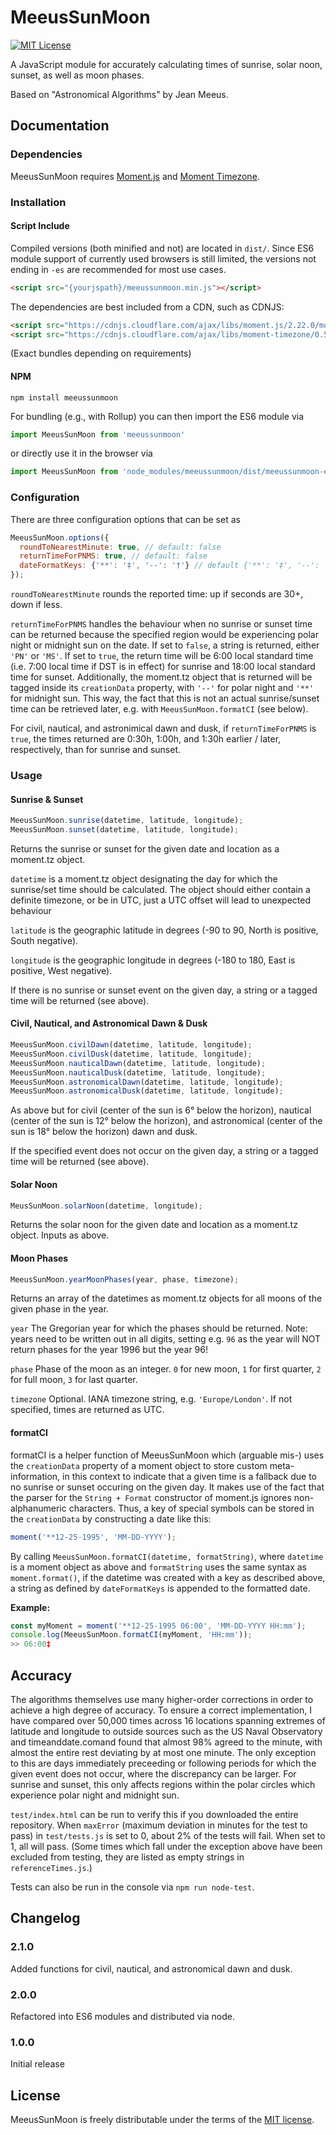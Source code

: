 # MeeusSunMoon

[![MIT License][license-image]][license-url]

A JavaScript module for accurately calculating times of sunrise, solar noon,
sunset, as well as moon phases.

Based on "Astronomical Algorithms" by Jean Meeus.

## Documentation

### Dependencies

MeeusSunMoon requires [Moment.js](http://momentjs.com/) and
[Moment Timezone](http://momentjs.com/timezone/).

### Installation

#### Script Include

Compiled versions (both minified and not) are located in `dist/`. Since ES6
module support of currently used browsers is still limited, the versions not
ending in `-es` are recommended for most use cases.

```html
<script src="{yourjspath}/meeussunmoon.min.js"></script>
```

The dependencies are best included from a CDN, such as CDNJS:

```html
<script src="https://cdnjs.cloudflare.com/ajax/libs/moment.js/2.22.0/moment-with-locales.min.js"></script>
<script src="https://cdnjs.cloudflare.com/ajax/libs/moment-timezone/0.5.14/moment-timezone-with-data.min.js"></script>
```
(Exact bundles depending on requirements)

#### NPM

`npm install meeussunmoon`

For bundling (e.g., with Rollup) you can then import the ES6 module via

```js
import MeeusSunMoon from 'meeussunmoon'
```

or directly use it in the browser via

```js
import MeeusSunMoon from 'node_modules/meeussunmoon/dist/meeussunmoon-es.js'
```

### Configuration

There are three configuration options that can be set as

```js
MeeusSunMoon.options({
  roundToNearestMinute: true, // default: false
  returnTimeForPNMS: true, // default: false
  dateFormatKeys: {'**': '‡', '--': '†'} // default {'**': '‡', '--': '†'};
});
```

`roundToNearestMinute` rounds the reported time: up if seconds are 30+, down if
less.

`returnTimeForPNMS` handles the behaviour when no sunrise or sunset time can be
returned because the specified region would be experiencing polar night or
midnight sun on the date. If set to `false`, a string is returned, either
`'PN'` or `'MS'`. If set to `true`, the return time will be 6:00 local standard
time (i.e. 7:00 local time if DST is in effect) for sunrise and 18:00 local
standard time for sunset. Additionally, the moment.tz object that is returned
will be tagged inside its `creationData` property, with `'--'` for polar night
and `'**'` for midnight sun. This way, the fact that this is not an actual
sunrise/sunset time can be retrieved later, e.g. with `MeeusSunMoon.formatCI`
(see below).

For civil, nautical, and astronimical dawn and dusk, if `returnTimeForPNMS`
is `true`, the times returned are 0:30h, 1:00h, and 1:30h earlier / later,
respectively, than for sunrise and sunset.

### Usage

#### Sunrise & Sunset

```js
MeeusSunMoon.sunrise(datetime, latitude, longitude);
MeeusSunMoon.sunset(datetime, latitude, longitude);
```

Returns the sunrise or sunset for the given date and location as a moment.tz
object.

`datetime` is a moment.tz object designating the day for which the sunrise/set
time should be calculated. The object should either contain a definite
timezone, or be in UTC, just a UTC offset will lead to unexpected behaviour

`latitude` is the geographic latitude in degrees (-90 to 90, North is positive,
South negative).

`longitude` is the geographic longitude in degrees (-180 to 180, East is
positive, West negative).

If there is no sunrise or sunset event on the given day, a string or a tagged
time will be returned (see above).

#### Civil, Nautical, and Astronomical Dawn & Dusk

```js
MeeusSunMoon.civilDawn(datetime, latitude, longitude);
MeeusSunMoon.civilDusk(datetime, latitude, longitude);
MeeusSunMoon.nauticalDawn(datetime, latitude, longitude);
MeeusSunMoon.nauticalDusk(datetime, latitude, longitude);
MeeusSunMoon.astronomicalDawn(datetime, latitude, longitude);
MeeusSunMoon.astronomicalDusk(datetime, latitude, longitude);
```

As above but for civil (center of the sun is 6° below the horizon), nautical
(center of the sun is 12° below the horizon), and astronomical (center of the
sun is 18° below the horizon) dawn and dusk.

If the specified event does not occur on the given day, a string or a tagged
time will be returned (see above).

#### Solar Noon

```js
MeusSunMoon.solarNoon(datetime, longitude);
```

Returns the solar noon for the given date and location as a moment.tz object.
Inputs as above.

#### Moon Phases

```js
MeeusSunMoon.yearMoonPhases(year, phase, timezone);
```

Returns an array of the datetimes as moment.tz objects for all moons of the
given phase in the year.

`year` The Gregorian year for which the phases should be returned. Note: years
need to be written out in all digits, setting e.g. `96` as the year will NOT
return phases for the year 1996 but the year 96!

`phase` Phase of the moon as an integer. `0` for new moon, `1` for first
quarter, `2` for full moon, `3` for last quarter.

`timezone` Optional. IANA timezone string, e.g. `'Europe/London'`. If not
specified, times are returned as UTC.

#### formatCI

formatCI is a helper function of MeeusSunMoon which (arguable mis-) uses the
`creationData` property of a moment object to store custom meta-information,
in this context to indicate that a given time is a fallback due to no sunrise
or sunset occuring on the given day. It makes use of the fact that the parser
for the `String + Format` constructor of moment.js ignores non-alphanumeric
characters. Thus, a key of special symbols can be stored in the `creationData`
by constructing a date like this:

```js
moment('**12-25-1995', 'MM-DD-YYYY');
```

By calling `MeeusSunMoon.formatCI(datetime, formatString)`, where `datetime`
is a moment object as above and `formatString` uses the same syntax as
`moment.format()`, if the datetime was created with a key as described above,
a string as defined by `dateFormatKeys` is appended to the formatted date.

**Example:**
```js
const myMoment = moment('**12-25-1995 06:00', 'MM-DD-YYYY HH:mm');
console.log(MeeusSunMoon.formatCI(myMoment, 'HH:mm'));
>> 06:00‡
```

## Accuracy

The algorithms themselves use many higher-order corrections in order to achieve
a high degree of accuracy. To ensure a correct implementation, I have compared
over 50,000 times across 16 locations spanning extremes of latitude and
longitude to outside sources such as the US Naval Observatory and
timeanddate.comand found that almost 98% agreed to the minute, with almost the
entire rest deviating by at most one minute. The only exception to this are days
immediately preceeding or following periods for which the given event does not
occur, where the discrepancy can be larger. For sunrise and sunset, this only
affects regions within the polar circles which experience polar night and
midnight sun.

`test/index.html` can be run to verify this if you downloaded the entire
repository. When `maxError` (maximum deviation in minutes for the test to pass)
in `test/tests.js` is set to 0, about 2% of the tests will fail. When set to 1,
all will pass. (Some times which fall under the exception above have been
excluded from testing, they are listed as empty strings in `referenceTimes.js`.)

Tests can also be run in the console via `npm run node-test`.

## Changelog

### 2.1.0

Added functions for civil, nautical, and astronomical dawn and dusk.

### 2.0.0

Refactored into ES6 modules and distributed via node.

### 1.0.0

Initial release

## License

MeeusSunMoon is freely distributable under the terms of the
[MIT license](LICENSE).

[license-image]: http://img.shields.io/badge/license-MIT-blue.svg
[license-url]: LICENSE
